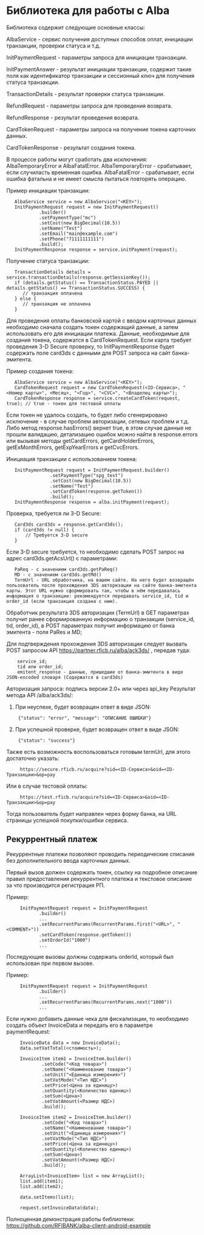 Библиотека для работы c Alba
=============

Библиотека содержит следующие основные классы:

AlbaService - сервис получения доступных способов оплат, инициации транзакции, проверки статуса и т.д.

InitPaymentRequest - параметры запроса для инициации транзакции.

InitPaymentAnswer - результат инициации транзакции, содержит такие поля как идентификатор транзакции и сессионный ключ для получения статуса транзакции.

TransactionDetails - результат проверки статуса транзакции.

RefundRequest - параметры запроса для проведения возврата.

RefundResponse - результат проведения возврата.

CardTokenRequest - параметры запроса на получение токена карточних данных.

CardTokenResponse - результат создания токена.

В процессе работы могут сработать два исключения: AlbaTemporaryError и AlbaFatalError.
AlbaTemporaryError - срабатывает, если случиласть временная ошибка.
AlbaFatalError - срабатывает, если ошибка фатальна и не имеет смысла пытаться повторять операцию.


Пример инициации транзакции:

       AlbaService service = new AlbaService("<KEY>");
       InitPaymentRequest request = new InitPaymentRequest()
                .builder()
                .setPaymentType("mc")
                .setCost(new BigDecimal(10.5))
                .setName("Test")
                .setEmail("main@example.com")
                .setPhone("71111111111")
                .build();
       InitPaymentResponse response = service.initPayment(request);

Получение статуса транзакции:

       TransactionDetails details = service.transactionDetails(response.getSessionKey());
       if (details.getStatus() == TransactionStatus.PAYED || details.getStatus() == TransactionStatus.SUCCESS) {
          // транзакция оплачена
       } else {
          // транзакция не оплачена
       }

Для проведения оплаты банковской картой с вводом карточных данных необходимо сначала создать токен содержащий данные,
а затем использовать его для инициации платежа. Данные, необходимые для создания токена, содержатся в CardTokenRequest.
Если карта требует проведения 3-D Secure проверку, то InitPaymentResponse будет содержать поле card3ds с данными
для POST запроса на сайт банка-эмитента.

Пример создания токена:

       AlbaService service = new AlbaService("<KEY>");
       CardTokenRequest request = new CardTokenRequest(<ID-Сервиса>, "<Номер карты>", <Месяц>, "<Год>", "<CVC>", "<Владелец карты>");
       CardTokenResponse response = service.createCardToken(request, true); // true - токен для тестовой оплаты

Если токен не удалось создать, то будет либо сгенерировано исключение - в случае проблем авторизации, сетевых проблем и т.д.
Либо метод response.hasErrors() вернет true, в этом случае данные не прошли валидацию,
детализацию ошибок можно найти в response.errors
или вызывая методы getCardErrors, getCardHolderErrors, getExMonthErrors, getExpYearErrors и getCvcErrors.


Инициация транзакции с использованием токена:

       InitPaymentRequest request = InitPaymentRequest.builder()
                    .setPaymentType("spg_test")
                    .setCost(new BigDecimal(10.5))
                    .setName("Test")
                    .setCardToken(response.getToken())
                    .build();
       InitPaymentResponse response = alba.initPayment(request);

Проверка, требуется ли 3-D Secure:

       Card3ds card3ds = response.getCard3ds();
       if (card3ds != null) {
           // Требуется 3-D secure
       }

Если 3-D secure требуется, то необходимо сделать POST запрос на адрес card3ds.getAcsUrl()
с параметрами:

       PaReq - с значением card3ds.getPaReq()
       MD - с значением card3ds.getMd()
       TermUrl - URL обработчика, на вашем сайте. На него будет возвращён пользователь после прохождения 3DS авторизации на сайте банка-эмитента карты. Этот URL нужно сформировать так, чтобы в нём передавалась информация о транзакции: рекомендуется передавать service_id, tid и order_id (если транзакция создана с ним).

Обработчик результата 3DS авторизации (TermUrl) в GET параметрах получит ранее сформированную информацию о транзакции (service_id, tid, order_id), в POST параметрах получит информацию от банка эмитента - поля PaRes и MD;

Для подтверждения прохождения 3DS авторизации следует вызвать POST запросом API https://partner.rficb.ru/alba/ack3ds/ , передав туда:

        service_id;
        tid или order_id;
        emitent_response - данные, пришедшие от банка-эмитента в виде JSON-encoded словаря (Содержатся в card3ds)

Авторизация запроса: подпись версии 2.0+ или через api_key
Результат метода API /alba/ack3ds/:

1. При неуспехе, будет возвращен ответ в виде JSON:

        {"status": "error", "message": "ОПИСАНИЕ ОШИБКИ"}

2. При успешной проверке, будет возвращен ответ в виде JSON:

        {"status": "success"}


Также есть возможность воспользоваться готовым termUrl, для этого достаточно указать:

         https://secure.rficb.ru/acquire?sid=<ID-Сервиса>&oid=<ID-Транзакции>&op=pay

Или в случае тестовой оплаты:

         https://test.rficb.ru/acquire?sid=<ID-Сервиса>&oid=<ID-Транзакции>&op=pay

Тогда пользователь будет направлен через форму банка, на URL страницы успешной покупки/ошибки сервиса.

Рекуррентный платеж
-------------

Рекуррентные платежи позволяют проводить периодические списания без дополнительного ввода карточных данных.

Первый вызов должен содержать токен, ссылку на подробное описание правил предоставления рекуррентного платежа и
текстовое описание за что производится регистрация РП.

Пример:

         InitPaymentRequest request = InitPaymentRequest
                .builder()
                ...
                .setRecurrentParams(RecurrentParams.first("<URL>", "<COMMENT>"))
                .setCardToken(response.getToken())
                .setOrderId("1000")
                ...

Последующие вызовы должны содержать orderId, который был использован при первом вызове.

Пример:

         InitPaymentRequest request = InitPaymentRequest
                .builder()
                ...
                .setRecurrentParams(RecurrentParams.next("1000"))
                ...

Если нужно добавить данные чека для фискализации, то необходимо создать объект InvoiceData и передать его в параметре paymentRequest:

         InvoiceData data = new InvoiceData();
         data.setVatTotal(<стоимость>);

         InvoiceItem item1 = InvoiceItem.builder()
                 .setCode("<Код товара>")
                 .setName("<Наименование товара>")
                 .setUnit("<Единица измерения>")
                 .setVatMode("<Тип НДС>")
                 .setPrice(<Цена за единицу>)
                 .setQuantity(<Количество единиц>)
                 .setSum(<Цена>)
                 .setVatAmount(<Размер НДС>)
                 .build();

         InvoiceItem item2 = InvoiceItem.builder()
                 .setCode("<Код товара>")
                 .setName("<Наименование товара>")
                 .setUnit("<Единица измерения>")
                 .setVatMode("<Тип НДС>")
                 .setPrice(<Цена за единицу>)
                 .setQuantity(<Количество единиц>)
                 .setSum(<Цена>)
                 .setVatAmount(<Размер НДС>)
                 .build();

         ArrayList<InvoiceItem> list = new ArrayList();
         list.add(item1);
         list.add(item2);

         data.setItems(list);

         request.setInvoiceData(data);

Полноценная демонстрация работы библиотеки: https://github.com/RFIBANK/alba-client-android-example

